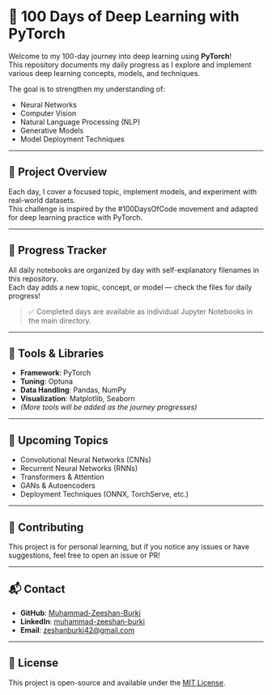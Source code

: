 # 🧠 100 Days of Deep Learning with PyTorch

Welcome to my 100-day journey into deep learning using **PyTorch**!  
This repository documents my daily progress as I explore and implement various deep learning concepts, models, and techniques.

The goal is to strengthen my understanding of:
- Neural Networks
- Computer Vision
- Natural Language Processing (NLP)
- Generative Models
- Model Deployment Techniques

---

## 🚀 Project Overview

Each day, I cover a focused topic, implement models, and experiment with real-world datasets.  
This challenge is inspired by the #100DaysOfCode movement and adapted for deep learning practice with PyTorch.

---

## 📅 Progress Tracker

All daily notebooks are organized by day with self-explanatory filenames in this repository.  
Each day adds a new topic, concept, or model — check the files for daily progress!

> ✅ Completed days are available as individual Jupyter Notebooks in the main directory.

---

## 🧰 Tools & Libraries

- **Framework**: PyTorch  
- **Tuning**: Optuna  
- **Data Handling**: Pandas, NumPy  
- **Visualization**: Matplotlib, Seaborn  
- *(More tools will be added as the journey progresses)*

---

## 🎯 Upcoming Topics

- Convolutional Neural Networks (CNNs)  
- Recurrent Neural Networks (RNNs)  
- Transformers & Attention  
- GANs & Autoencoders  
- Deployment Techniques (ONNX, TorchServe, etc.)  

---

## 🤝 Contributing

This project is for personal learning, but if you notice any issues or have suggestions, feel free to open an issue or PR!

---

## 📬 Contact

- **GitHub**: [Muhammad-Zeeshan-Burki](https://github.com/Muhammad-Zeeshan-Burki)
- **LinkedIn**: [muhammad-zeeshan-burki](https://www.linkedin.com/in/muhammad-zeeshan-burki/)
- **Email**: zeshanburki42@gmail.com

---

## 📄 License

This project is open-source and available under the [MIT License](LICENSE).

